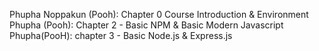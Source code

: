 Phupha Noppakun (Pooh): Chapter 0 Course Introduction & Environment  
Phupha (Pooh): Chapter 2 - Basic NPM & Basic Modern Javascript
Phupha(PooH): chapter 3 - Basic Node.js & Express.js
